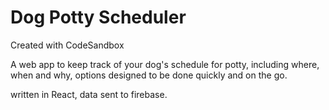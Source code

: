 # Dog Potty Scheduler
Created with CodeSandbox

A web app to keep track of your dog's schedule for potty, including where, when and why, options designed to be done quickly and on the go.

written in React, data sent to firebase.
